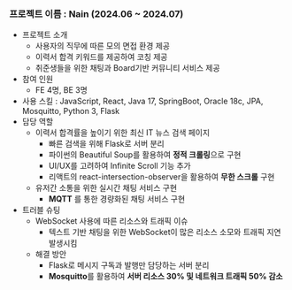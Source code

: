 ### 프로젝트 이름 : Nain (2024.06 ~ 2024.07)

- 프로젝트 소개
    - 사용자의 직무에 따른 모의 면접 환경 제공
    - 이력서 합격 키워드를 제공하여 코칭 제공
    - 취준생들을 위한 채팅과 Board기반 커뮤니티 서비스 제공
- 참여 인원
    - FE 4명, BE 3명
- 사용 스킬 : JavaScript, React, Java 17, SpringBoot, Oracle 18c, JPA, Mosquitto, Python 3, Flask
- 담당 역할
    - 이력서 합격률을 높이기 위한 최신 IT 뉴스 검색 페이지
        - 빠른 검색을 위해 Flask로 서버 분리
        - 파이썬의 Beautiful Soup를 활용하여 **정적 크롤링**으로 구현
        - UI/UX를 고려하여 Infinite Scroll 기능 추가
        - 리액트의 react-intersection-observer을 활용하여 **무한 스크롤** 구현
    - 유저간 소통을 위한 실시간 채팅 서비스 구현
        - **MQTT** 를 통한 경량화된 채팅 서비스 구현
- 트러블 슈팅
    - WebSocket 사용에 따른 리소스와 트래픽 이슈
        - 텍스트 기반 채팅을 위한 WebSocket이 많은 리소스 소모와 트래픽 지연 발생시킴
    - 해결 방안
        - Flask로 메시지 구독과 발행만 담당하는 서버 분리
        - **Mosquitto**를 활용하여 **서버 리소스 30% 및 네트워크 트래픽 50% 감소**
